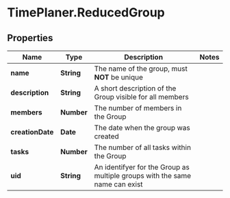 # TimePlaner.ReducedGroup

## Properties
Name | Type | Description | Notes
------------ | ------------- | ------------- | -------------
**name** | **String** | The name of the group, must **NOT** be unique | 
**description** | **String** | A short description of the Group visible for all members | 
**members** | **Number** | The number of members in the Group | 
**creationDate** | **Date** | The date when the group was created | 
**tasks** | **Number** | The number of all tasks within the Group | 
**uid** | **String** | An identifyer for the Group as multiple groups with the same name can exist | 


